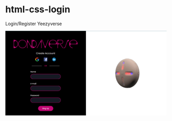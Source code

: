 # html-css-login
 Login/Register Yeezyverse

<div>
<img src="imagens/Capture-dondaverse.PNG" alt="">
</div>
